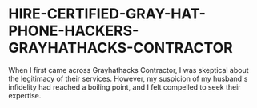 # HIRE-CERTIFIED-GRAY-HAT-PHONE-HACKERS-GRAYHATHACKS-CONTRACTOR
When I first came across Grayhathacks Contractor, I was skeptical about the legitimacy of their services. However, my suspicion of my husband's infidelity had reached a boiling point, and I felt compelled to seek their expertise.
